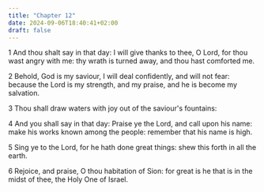 ```yaml
---
title: "Chapter 12"
date: 2024-09-06T18:40:41+02:00
draft: false
---
```




1 And thou shalt say in that day: I will give thanks to thee, O Lord, for thou wast angry with me: thy wrath is turned away, and thou hast comforted me.

2 Behold, God is my saviour, I will deal confidently, and will not fear: because the Lord is my strength, and my praise, and he is become my salvation.

3 Thou shall draw waters with joy out of the saviour's fountains:

4 And you shall say in that day: Praise ye the Lord, and call upon his name: make his works known among the people: remember that his name is high.

5 Sing ye to the Lord, for he hath done great things: shew this forth in all the earth.

6 Rejoice, and praise, O thou habitation of Sion: for great is he that is in the midst of thee, the Holy One of Israel.

